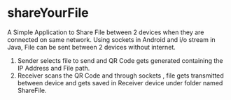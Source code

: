 # shareYourFile
A Simple Application to Share File between 2 devices when they are connected on same network.
Using sockets in Android and i/o stream in Java, File can be sent between 2 devices without internet. 
1. Sender selects file to send and QR Code gets generated containing the IP Address and File path.
2. Receiver scans the QR Code and through sockets , file gets transmitted between device and gets saved in Receiver device under folder named ShareFile.

